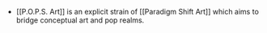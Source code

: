 - [[P.O.P.S. Art]] is an explicit strain of [[Paradigm Shift Art]] which aims to bridge conceptual art and pop realms.
